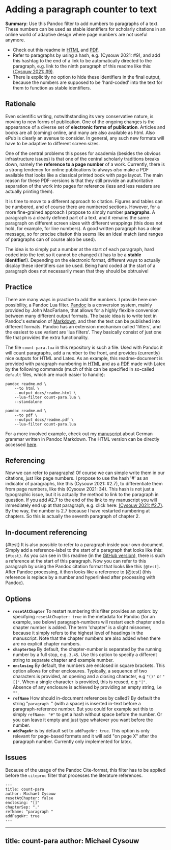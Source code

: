 # Adding a paragraph counter to text

**Summary**: Use this Pandoc filter to add numbers to paragraphs of a text. These numbers can be used as stable identifiers for scholarly citations in an online world of adaptive design where page numbers are not useful anymore.

- Check out this readme in [HTML](http://cysouw.github.io/count-para/readme.html) and [PDF](https://cysouw.github.io/count-para/readme.pdf).
- Refer to paragraphs by using a hash, e.g. (Cysouw 2021: #9), and add this hashtag to the end of a link to be automatically directed to the paragraph, e.g. link to the ninth paragraph of this readme like this: [(Cysouw 2021: #9)](http://cysouw.github.io/count-para/readme.html#9).
- There is explicitly no option to hide these identifiers in the final output, because the numbers are supposed to be 'hard-coded' into the text for them to function as stable identifiers.

## Rationale

Even scientific writing, notwithstanding its very conservative nature, is moving to new forms of publication. One of the ongoing changes is the appearance of a diverse set of **electronic forms of publication**. Articles and books are all (coming) online, and many are also available as html. Also ePub is clearly an avenue to consider. In general, any such new formats will have to be adaptive to different screen sizes.

One of the central problems this poses for academia (besides the obvious infrastructure issues) is that one of the central scholarly traditions breaks down, namely the **reference to a page number** of a work. Currently, there is a strong tendency for online publications to always *also* make a PDF available that looks like a classical printed book with page layout. The main reason for these PDF-versions is that they still provide an authoritative separation of the work into pages for reference (less and less readers are actually printing them).

It is time to move to a different approach to citation. Figures and tables can be numbered, and of course there are numbered sections. However, for a more fine-grained approach I propose to simply number **paragraphs**. A paragraph is a clearly defined part of a text, and it remains the same paragraph on different screen sizes with different wrappings (this does not hold, for example, for line numbers). A good written paragraph has a clear message, so for precise citation this seems like an ideal match (and ranges of paragraphs can of course also be used).

The idea is to simply put a number at the start of each paragraph, hard coded into the text so it cannot be changed (it has to be a **stable identifier**!). Depending on the electronic format, different ways to actually display these identifiers can be used. Being hard coded at the start of a paragraph does not necessarily mean that they should be obtrusive!

## Practice

There are many ways in practice to add the numbers. I provide here one possibility, a Pandoc Lua filter. [Pandoc](https://pandoc.org) is a conversion system, mainly provided by John MacFarlane, that allows for a highly flexible conversion between many different output formats. The basic idea is to write text in Pandoc's extension of [Markdown](https://daringfireball.net/projects/markdown/syntax), and then the text can be published into different formats. Pandoc has an extension mechanism called 'filters', and the easiest to use variant are 'lua filters'. They basically consist of just one file that provides the extra functionality.

The file `count-para.lua` in this repository is such a file. Used with Pandoc it will count paragraphs, add a number to the front, and provides (currently) nice outputs for HTML and Latex. As an example, this readme-document is provided with paragraph-numbering in [HTML](http://cysouw.github.io/count-para/readme.html) and as a [PDF](http://cysouw.github.io/count-para/readme.pdf) made with Latex by the following commands (much of this can be specified in so-called `default` files, which are much easier to handle):

```
pandoc readme.md \
    --to html \
    --output docs/readme.html \
    --lua-filter count-para.lua \
    --standalone

pandoc readme.md \
    --to pdf \
    --output docs/readme.pdf \
    --lua-filter count-para.lua
```

For a more involved example, check out my [manuscript](https://github.com/cysouw/diathesis) about German grammar written in Pandoc Markdown. The HTML version can be directly accessed [here](https://cysouw.github.io/diathesis).

## Referencing

Now we can refer to paragraphs! Of course we can simple write them in our citations, just like page numbers. I propose to use the hash '#' as an indicator of paragraphs, like this (Cysouw 2021: #2.7), to differentiate them from page numbers, like this (Cysouw 2021: 34). This hash is not just a typographic issue, but it is actually the method to link to the paragraph in question. If you add #2.7 to the end of the link to my manuscript you will immediately end up at that paragraph, e.g. click here: [(Cysouw 2021: #2.7)](https://cysouw.github.io/diathesis#2.7). By the way, the number is 2.7 because I have restarted numbering at chapters. So this is actually the seventh paragraph of chapter 2. 

## In-document referencing

{#test} It is also possible to refer to a paragraph inside your own document. Simply add a reference-label to the start of a paragraph that looks like this: `{#test}`. As you can see in this readme (in the [GitHub version](https://cysouw.github.io/count-para#in-document-referencing)), there is such a reference at the start of this paragraph. Now you can refer to this paragraph by using the Pandoc citation format that looks like this `[@test]`. After Pandoc processing, it then looks like a reference to [@test] (this reference is replace by a number and hyperlinked after processing with Pandoc).

## Options

- **`resetAtChapter`** To restart numbering this filter provides an option: by specifying `resetAtChapter: true` in the metadata for Pandoc (for an example, see below) paragraph-numbers will restart each chapter and a chapter number is added. The term 'chapter' is a slight misnomer, because it simply refers to the highest level of headings in the manuscript. Note that the chapter numbers are also added when there are no explicit chapter numbers.
- **`chapterSep`** By default, the chapter-number is separated by the running number by a full stop, e.g. `3.45`. Use this option to specify a different string to separate chapter and example number.
- **`enclosing`** By default, the numbers are enclosed in square brackets. This option allows for other enclosures. Typically, a sequence of two characters is provided, an opening and a closing character, e.g `"()"` or `"[]"`. When a single character is provided, this is reused, e.g `"|"`. Absence of any enclosure is achieved by providing an empty string, i.e `""`.
- **`refName`** How should in-document references by called? By default the string "`paragraph `" (with a space) is inserted in-text before a paragraph-reference number. But you could for example set this to simply `refName: "#"` to get a hash without space before the number. Or you can leave it empty and just type whatever you want before the number.
- **`addPageNr`** is by default set to `addPageNr: true`. This option is only relevant for page-based formats and it will add "on page X" after the paragraph number. Currently only implemented for latex.

## Issues

Because of the usage of the Pandoc Cite-format, this filter has to be applied before the `citeproc` filter that processes the literature references.

```
---
title: count-para
author: Michael Cysouw
resetAtChapter: false
enclosing: "[]"
chapterSep: "."
refName: "paragraph "
addPageNr: true
---
```
---
title: count-para
author: Michael Cysouw
---
